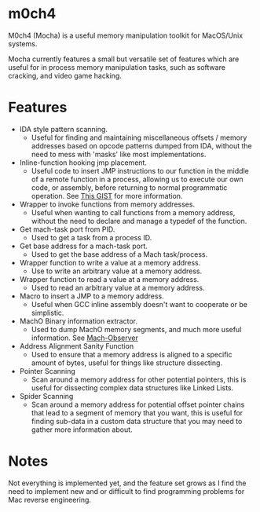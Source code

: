 # m0ch4

M0ch4 (Mocha) is a useful memory manipulation toolkit for MacOS/Unix systems.

Mocha currently features a small but versatile set of features which are useful for in process memory manipulation tasks, such as software cracking, and video game hacking.

# Features

- IDA style pattern scanning.
  - Useful for finding and maintaining miscellaneous offsets / memory addresses based on opcode patterns dumped from IDA, without the need to mess with 'masks' like most implementations.
- Inline-function hooking jmp placement.
  - Useful code to insert JMP instructions to our function in the middle of a remote function in a process, allowing us to execute our own code, or assembly, before returning to normal programmatic operation. See [This GIST](https://gist.github.com/ItsJustMeChris/1aeff828b43e6aa00a477b5c79da164c) for more information.
- Wrapper to invoke functions from memory addresses.
  - Useful when wanting to call functions from a memory address, without the need to declare and manage a typedef of the function.
- Get mach-task port from PID.
  - Used to get a task from a process ID.
- Get base address for a mach-task port.
  - Used to get the base address of a Mach task/process.
- Wrapper function to write a value at a memory address.
  - Use to write an arbitrary value at a memory address.
- Wrapper function to read a value at a memory address.
  - Used to read an arbitrary value at a memory address.
- Macro to insert a JMP to a memory address.
  - Useful when GCC inline assembly doesn't want to cooperate or be simplistic.
- MachO Binary information extractor.
  - Used to dump MachO memory segments, and much more useful information. See [Mach-Observer](https://github.com/ItsJustMeChris/mach-observer)
- Address Alignment Sanity Function
  - Used to ensure that a memory address is aligned to a specific amount of bytes, useful for things like structure dissecting.
- Pointer Scanning
  - Scan around a memory address for other potential pointers, this is useful for dissecting complex data structures like Linked Lists.
- Spider Scanning
  - Scan around a memory address for potential offset pointer chains that lead to a segment of memory that you want, this is useful for finding sub-data in a custom data structure that you may need to gather more information about.

# Notes

Not everything is implemented yet, and the feature set grows as I find the need to implement new and or difficult to find programming problems for Mac reverse engineering.
